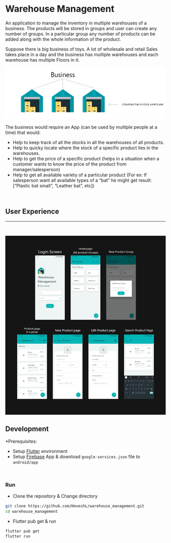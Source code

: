 # Warehouse Management

An application to manage the inventory in multiple warehouses of a business. The products will be stored in groups and user can create any number of groups. In a particular group any number of products can be added along with the whole information of the product.

Suppose there is big business of toys. A lot of wholesale and retail Sales takes place in a day and the business has multiple warehouses and each warehouse has multiple Floors in it.

![Business](doc_assets/business.jpg)

The business would require an App (can be used by multiple people at a time) that would:
- Help to keep track of all the stocks in all the warehouses of all products.
- Help to quicky locate where the stock of a specific product lies in the warehouses.
- Help to get the price of a specific product (helps in a situation when a customer wants to know the price of the product from manager/salesperson)
- Help to get all available variety of a particular product (For ex: If salesperson want all available types of a “bat” he might get result: [“Plastic bat small”, “Leather bat”, etc])


<br>

## User Experience
---

<br>

![Screens](doc_assets/screens.jpg)

## Development

*Prerequisites:
- Setup [Flutter](https://docs.flutter.dev/get-started/install) environment
- Setup [Firebase](https://firebase.flutter.dev/docs/overview/) App & download `google-services.json` file to `android/app`


<br>

### Run
- Clone the repository & Change directory
```sh
git clone https://github.com/HeveshL/warehouse_management.git
cd warehouse_management
```
- Flutter pub get & run
```sh
flutter pub get
flutter run
```
